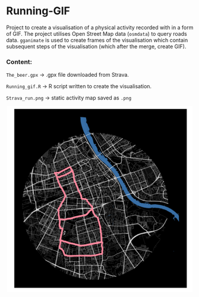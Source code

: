 # Running-GIF

Project to create a visualisation of a physical activity recorded with in a form of GIF. 
The project utilises Open Street Map data (`osmdata`) to query roads data. `gganimate` is used to create frames of the visualisation which contain subsequent steps of the visualisation (which after the merge, create GIF). 

### Content:

`The_beer.gpx` -> .gpx file downloaded from Strava.

`Running_gif.R` -> R script written to create the visualisation.

`Strava_run.png` -> static activity map saved as `.png`


<p align="center">
<img src="Strava_run.png" width="500"/>
  </p>
  
